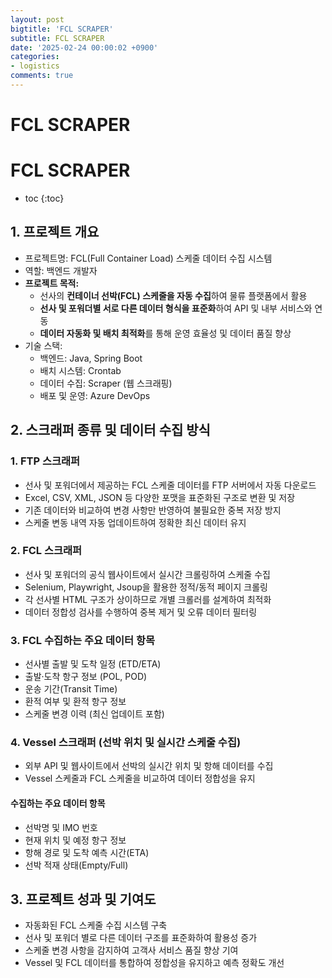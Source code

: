 ```yaml
---
layout: post
bigtitle: 'FCL SCRAPER'
subtitle: FCL SCRAPER
date: '2025-02-24 00:00:02 +0900'
categories:
- logistics
comments: true
---
```


# FCL SCRAPER

# FCL SCRAPER
* toc
{:toc}
 
## 1. 프로젝트 개요
+ 프로젝트명: FCL(Full Container Load) 스케줄 데이터 수집 시스템
+ 역할: 백엔드 개발자
+ **프로젝트 목적:**
  + 선사의 **컨테이너 선박(FCL) 스케줄을 자동 수집**하여 물류 플랫폼에서 활용
  + **선사 및 포워더별 서로 다른 데이터 형식을 표준화**하여 API 및 내부 서비스와 연동
  + **데이터 자동화 및 배치 최적화**를 통해 운영 효율성 및 데이터 품질 향상
+ 기술 스택:
  + 백엔드: Java, Spring Boot
  + 배치 시스템: Crontab
  + 데이터 수집: Scraper (웹 스크래핑)
  + 배포 및 운영: Azure DevOps

## 2. 스크래퍼 종류 및 데이터 수집 방식

### 1. FTP 스크래퍼
+ 선사 및 포워더에서 제공하는 FCL 스케줄 데이터를 FTP 서버에서 자동 다운로드
+ Excel, CSV, XML, JSON 등 다양한 포맷을 표준화된 구조로 변환 및 저장
+ 기존 데이터와 비교하여 변경 사항만 반영하여 불필요한 중복 저장 방지
+ 스케줄 변동 내역 자동 업데이트하여 정확한 최신 데이터 유지

### 2. FCL 스크래퍼
+ 선사 및 포워더의 공식 웹사이트에서 실시간 크롤링하여 스케줄 수집
+ Selenium, Playwright, Jsoup을 활용한 정적/동적 페이지 크롤링
+ 각 선사별 HTML 구조가 상이하므로 개별 크롤러를 설계하여 최적화
+ 데이터 정합성 검사를 수행하여 중복 제거 및 오류 데이터 필터링

### 3. FCL 수집하는 주요 데이터 항목
+ 선사별 출발 및 도착 일정 (ETD/ETA)
+ 출발·도착 항구 정보 (POL, POD)
+ 운송 기간(Transit Time)
+ 환적 여부 및 환적 항구 정보
+ 스케줄 변경 이력 (최신 업데이트 포함)

### 4. Vessel 스크래퍼 (선박 위치 및 실시간 스케줄 수집)
+ 외부 API 및 웹사이트에서 선박의 실시간 위치 및 항해 데이터를 수집
+ Vessel 스케줄과 FCL 스케줄을 비교하여 데이터 정합성을 유지

#### 수집하는 주요 데이터 항목
+ 선박명 및 IMO 번호
+ 현재 위치 및 예정 항구 정보
+ 항해 경로 및 도착 예측 시간(ETA)
+ 선박 적재 상태(Empty/Full)

## 3. 프로젝트 성과 및 기여도
+ 자동화된 FCL 스케줄 수집 시스템 구축
+ 선사 및 포워더 별로 다른 데이터 구조를 표준화하여 활용성 증가
+ 스케줄 변경 사항을 감지하여 고객사 서비스 품질 향상 기여
+ Vessel 및 FCL 데이터를 통합하여 정합성을 유지하고 예측 정확도 개선

